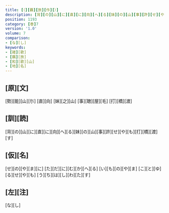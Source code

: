 ```yaml
---
title: [（][覊][旅][作][）]
description: [背][の][山][に][直][に][向][へ][る][妹][の][山][事][許][せ][や][も][打][橋][渡][す]
position: 1193
category: [巻]7
version: '1.0'
volume: 7
comparison:
- [な][し]
keywords:
- [雑][歌]
- [羈][旅]
- [和][歌][山]
- [地][名]
---
```


## [原][文]

[勢][能][山][尓] [直][向] [妹][之][山] [事][聴][屋][毛] [打][橋][渡]

## [訓][読]

[背][の][山][に][直][に][向][へ][る][妹][の][山][事][許][せ][や][も][打][橋][渡][す]

## [仮][名]

[せ][の][や][ま][に] [た][だ][に][む][か][へ][る] [い][も][の][や][ま] [こ][と][ゆ][る][せ][や][も] [う][ち][は][し][わ][た][す]

## [左][注]

[な][し]
